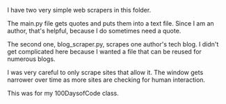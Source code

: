 I have two very simple web scrapers in this folder. 

The main.py file gets quotes and puts them into a text file. Since I am an author, that's helpful, because I do sometimes need a quote.

The second one, blog_scraper.py, scrapes one author's tech blog. I didn't get complicated here because I wanted a file that can be reused for numerous blogs.

I was very careful to only scrape sites that allow it. The window gets narrower over time as more sites are checking for human interaction.

This was for my 100DaysofCode class. 

